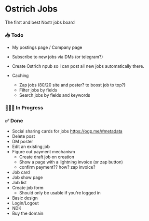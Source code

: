 # Ostrich Jobs

The first and best Nostr jobs board

### 📥 Todo

-   My postings page / Company page
-   Subscribe to new jobs via DMs (or telegram?)
-   Create Ostrich npub so I can post all new jobs automatically there.

-   Caching
    -   Zap jobs (80/20 site and poster? to boost job to top?)
    -   Filter jobs by fields
    -   Search jobs by fields and keywords

### 👨🏼‍💻 In Progress

### ✅ Done

-   Social sharing cards for jobs https://ogp.me/#metadata
-   Delete post
-   DM poster
-   Edit an existing job
-   Figure out payment mechanism
    -   Create draft job on creation
    -   Show a page with a lightning invoice (or zap button)
    -   confirm payment?? how? zap invoice?
-   Job card
-   Job show page
-   Job list
-   Create job form
    -   Should only be usable if you're logged in
-   Basic design
-   Login/Logout
-   NDK
-   Buy the domain

